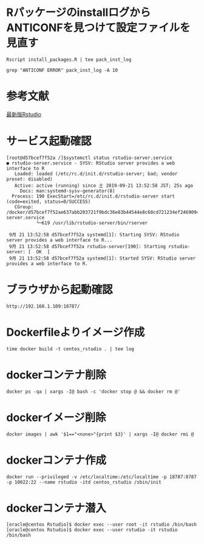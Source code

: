 # RパッケージのinstallログからANTICONFを見つけて設定ファイルを見直す
```
Rscript install_packages.R | tee pack_inst_log
```

```
grep "ANTICONF ERROR" pack_inst_log -A 10
```

# 参考文献
[最新版Rstudio](https://www.rstudio.com/products/rstudio/download/preview/)

# サービス起動確認

```
[root@d57bcef7f52a /]$systemctl status rstudio-server.service
● rstudio-server.service - SYSV: RStudio server provides a web interface to R
   Loaded: loaded (/etc/rc.d/init.d/rstudio-server; bad; vendor preset: disabled)
   Active: active (running) since 土 2019-09-21 13:52:58 JST; 25s ago
     Docs: man:systemd-sysv-generator(8)
  Process: 190 ExecStart=/etc/rc.d/init.d/rstudio-server start (code=exited, status=0/SUCCESS)
   CGroup: /docker/d57bcef7f52ae637abb203721f9bdc36e83b44544e8c68cd721234ef24690942/system.slice/rstudio-server.service
           └─619 /usr/lib/rstudio-server/bin/rserver

 9月 21 13:52:58 d57bcef7f52a systemd[1]: Starting SYSV: RStudio server provides a web interface to R...
 9月 21 13:52:58 d57bcef7f52a rstudio-server[190]: Starting rstudio-server: [  OK  ]
 9月 21 13:52:58 d57bcef7f52a systemd[1]: Started SYSV: RStudio server provides a web interface to R.
```

# ブラウザから起動確認
```
http://192.168.1.109:18787/
```

# Dockerfileよりイメージ作成
```
time docker build -t centos_rstudio . | tee log
```

# dockerコンテナ削除
```
docker ps -qa | xargs -I@ bash -c 'docker stop @ && docker rm @'
```

# dockerイメージ削除
```
docker images | awk '$1=="<none>"{print $3}' | xargs -I@ docker rmi @
```

# dockerコンテナ作成
```
docker run --privileged -v /etc/localtime:/etc/localtime -p 18787:8787 -p 10022:22 --name rstudio -itd centos_rstudio /sbin/init
```

# dockerコンテナ潜入
```
[oracle@centos Rstudio]$ docker exec --user root -it rstudio /bin/bash
[oracle@centos Rstudio]$ docker exec --user rstudio -it rstudio /bin/bash
```

